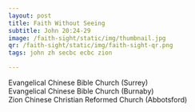 ```yaml
---
layout: post
title: Faith Without Seeing
subtitle: John 20:24-29
image: /faith-sight/static/img/thumbnail.jpg
qr: /faith-sight/static/img/faith-sight-qr.png
tags: john zh secbc ecbc zion

---
```

Evangelical Chinese Bible Church (Surrey)  
Evangelical Chinese Bible Church (Burnaby)  
Zion Chinese Christian Reformed Church (Abbotsford)
